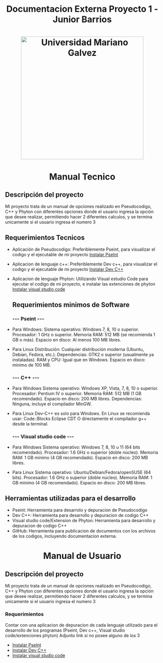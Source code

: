 <h1 align="center">Documentacion Externa Proyecto 1 - Junior Barrios</h1>

<h1 align="center">
  <img src="https://aprende.guatemala.com/wp-content/uploads/2016/09/guatemala-universidadmarianogalvez.jpg" alt="Universidad Mariano Galvez" width="400"/>
</h1>

<h1 align="Center">Manual Tecnico</h1>

## Descripción del proyecto
  Mi proyecto trata de un manual de opciones realizado en Pseudocodigo, C++ y Phyton con diferentes opciones donde el usuario ingresa la opción que desee realizar, permitiendo hacer 2  diferentes calculos, y se termina unicamente si el usuario ingresa el numero 3
  ## Requerimientos Tecnicos
  - Aplicación de Pseudocodigo: Preferiblemente Pseint, para visualizar el codigo y el ejecutable de mi proyecto [Instalar PseInt](https://pseint.sourceforge.net/?page=descargas.php)
  - Aplicacion de lenguaje c++: Preferiblemente Dev c++, para visualizar el codigo y el ejecutable de mi proyecto [Instalar Dev C++](https://bloodshed-dev-c.softonic.com/)
  - Aplicacion de lenguaje Phyton: Utilizando Visual estudio Code para ejecutar el codigo de mi proyecto, e instalar las extenciones de phyton [Instalar visual studio code](https://code.visualstudio.com/)

     ## Requerimientos minimos de Software
    ### --- Pseint ---
- Para Windows:
Sistema operativo: Windows 7, 8, 10 o superior.
Procesador: 1 GHz o superior.
Memoria RAM: 512 MB (se recomienda 1 GB o más).
Espacio en disco: Al menos 100 MB libres.
 - Para Linux
Distribución: Cualquier distribución moderna (Ubuntu, Debian, Fedora, etc.).
Dependencias: GTK2 o superior (usualmente ya instaladas).
RAM y CPU: Igual que en Windows.
Espacio en disco: minimo de 100 MB.

   ### --- C++ ---
- Para Windows
Sistema operativo: Windows XP, Vista, 7, 8, 10 o superior.
Procesador: Pentium IV o superior.
Memoria RAM: 512 MB (1 GB recomendado).
Espacio en disco: 200 MB libres.
Dependencias: Ninguna, incluye el compilador MinGW.
- Para Linux
Dev-C++ es solo para Windows. En Linux se recomienda usar:
Code::Blocks
Eclipse CDT
O directamente el compilador g++ desde la terminal.

  ### --- Visual studio code ---

- Para Windows
Sistema operativo: Windows 7, 8, 10 u 11 (64 bits recomendado).
Procesador: 1.6 GHz o superior (doble núcleo).
Memoria RAM: 1 GB mínimo (4 GB recomendado).
Espacio en disco: 200 MB libres.
- Para Linux
Sistema operativo: Ubuntu/Debian/Fedora/openSUSE (64 bits).
Procesador: 1.6 GHz o superior (doble núcleo).
Memoria RAM: 1 GB mínimo (4 GB recomendado).
Espacio en disco: 200 MB libres.

## Herramientas utilizadas para el desarrollo
- Pseint: Herramienta para desarrolo y depuracion de Pseudocodigo
- Dev C++: Herramienta para desarrollo y depuracion de codigo C++
- Visual studio code/Extension de Phyton: Herramienta para desarrollo y depuracion de codigo C++
- GitHub: Herramienta para publicacion de documentos con los archivos de los codigos, incluyendo documentacion externa.

<h1 align = "Center">Manual de Usuario</h1>

## Descripción del proyecto
  Mi proyecto trata de un manual de opciones realizado en Pseudocodigo, C++ y Phyton con diferentes opciones donde el usuario ingresa la opción que desee realizar, permitiendo hacer 2  diferentes calculos, y se termina unicamente si el usuario ingresa el numero 3

### Requerimientos
Contar con una aplicacion de depuracion de cada lenguaje utilizado para el desarrollo de los programas (Pseint, Dev c++, Visual studio code/extenciones phyton)
Adjunto link si no posee alguno de los 3
 - [Instalar PseInt](https://pseint.sourceforge.net/?page=descargas.php)
- [Instalar Dev C++](https://bloodshed-dev-c.softonic.com/)
- [Instalar visual studio code](https://code.visualstudio.com/)
